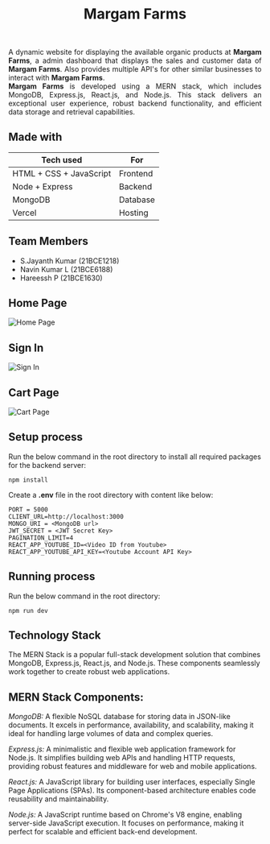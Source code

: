 <h1 align="center">Margam Farms</h1>
<br>

<p style="text-align: justify;">
A dynamic website for displaying the available organic products at <b>Margam Farms</b>, a admin dashboard that displays the sales and customer data of <b>Margam Farms</b>. Also provides multiple API's for other similar businesses to interact with <b>Margam Farms</b>. 
<br>
<b>Margam Farms</b> is developed using a MERN stack, which includes MongoDB, Express.js, React.js, and Node.js. This stack delivers an exceptional user experience, robust backend functionality, and efficient data storage and retrieval capabilities.

## Made with

| Tech used               | For        |
| ----------------------- | ---------- |
| HTML + CSS + JavaScript | Frontend   |
| Node + Express          | Backend    |
| MongoDB                 | Database   |
| Vercel                  | Hosting    |

## Team Members


- S.Jayanth Kumar (21BCE1218)
- Navin Kumar L (21BCE6188)
- Hareessh P (21BCE1630)

## Home Page

![Home Page](https://github.com/SJ-Kumar/MargamFarms/blob/21488ae238731ca863bd0e1f50a0340b115b3df2/frontend/src/assets/header%20with%20pc.png)


## Sign In

![Sign In](https://github.com/SJ-Kumar/MargamFarms/assets/90379900/f40941f7-e1fd-4d95-9fbb-d7c49f836df3)

## Cart Page

![Cart Page](https://github.com/SJ-Kumar/MargamFarms/assets/90379900/ee736406-ff0a-4d85-b17d-e740cbb451f3)


## Setup process

Run the below command in the root directory to install all required packages for the backend server:

```
npm install
```

Create a **.env** file in the root directory with content like below:

```
PORT = 5000
CLIENT_URL=http://localhost:3000
MONGO_URI = <MongoDB url>
JWT_SECRET = <JWT Secret Key>
PAGINATION_LIMIT=4
REACT_APP_YOUTUBE_ID=<Video ID from Youtube>
REACT_APP_YOUTUBE_API_KEY=<Youtube Account API Key>

```

## Running process

Run the below command in the root directory:

```
npm run dev

```

## Technology Stack

The MERN Stack is a popular full-stack development solution that combines MongoDB, Express.js, React.js, and Node.js. These components seamlessly work together to create robust web applications.

## MERN Stack Components:

*MongoDB:* A flexible NoSQL database for storing data in JSON-like documents. It excels in performance, availability, and scalability, making it ideal for handling large volumes of data and complex queries.

*Express.js:* A minimalistic and flexible web application framework for Node.js. It simplifies building web APIs and handling HTTP requests, providing robust features and middleware for web and mobile applications.

*React.js:* A JavaScript library for building user interfaces, especially Single Page Applications (SPAs). Its component-based architecture enables code reusability and maintainability.

*Node.js:* A JavaScript runtime based on Chrome's V8 engine, enabling server-side JavaScript execution. It focuses on performance, making it perfect for scalable and efficient back-end development.




